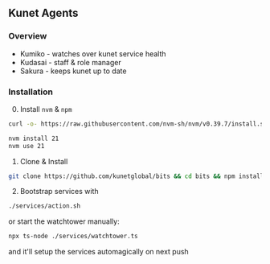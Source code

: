## Kunet Agents

### Overview

- Kumiko - watches over kunet service health
- Kudasai - staff & role manager
- Sakura - keeps kunet up to date

### Installation

0. Install `nvm` & `npm`
```sh
curl -o- https://raw.githubusercontent.com/nvm-sh/nvm/v0.39.7/install.sh | bash

nvm install 21
nvm use 21
```

1. Clone & Install
```sh
git clone https://github.com/kunetglobal/bits && cd bits && npm install
```

2. Bootstrap services with
```sh 
./services/action.sh
```
or start the watchtower manually:
```sh
npx ts-node ./services/watchtower.ts
```
and it'll setup the services automagically on next push